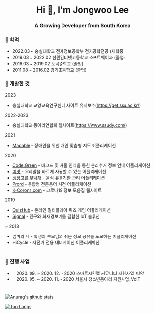 <h1 align="center">Hi 👋, I'm Jongwoo Lee</h1>
<h3 align="center">A Growing Developer from South Korea</h3>

### 🏅 학력
- 2022.03 ~ 숭실대학교 전자정보공학부 전자공학전공 (재학중)
- 2019.03 ~ 2022.02 선린인터넷고등학교 소프트웨어과 (졸업)
- 2016.03 ~ 2019.02 도곡중학교 (졸업)
- 2011.08 ~ 2016.02 경기초등학교 (졸업)


### 🏅 개발한 것

2023

- 숭실대학교 교양교육연구센터 사이트 유지보수(https://get.ssu.ac.kr/)

2022-2023

- 숭실대학교 동아리연합회 웹사이트(https://www.ssudy.com/)


2021

- [Mapable](https://github.com/sunrinint/Mapable) - 장애인을 위한 개인 맞춤형 지도 어플리케이션

2020

- [Code:Green](https://github.com/sunrinint/DigitalContents2020) - 바코드 및 사물 인식을 통한 분리수거 정보 안내 어플리케이션
- [띠앗](https://github.com/sunrinint/CitizenLab2020) - 우리말을 바르게 사용할 수 있는 어플리케이션
- [냉장고를 부탁해](https://github.com/sunrinint/BestBefore) - 음식 유통기한 관리 어플리케이션
- [Prord](https://github.com/sunrinint/Prord) - 통합형 전문용어 사전 어플리케이션
- [K-Corona.com](https://github.com/sunrinint/K-Corona.com) - 코로나19 정보 모음집 웹사이트

2019

- [QuizHub](https://github.com/sunrinint/QuizHub) - 온라인 멀티플레이 퀴즈 게임 어플리케이션
- [Signal](https://github.com/sunrinint/Signal) - 전구와 화재경보기를 결합한 IoT 솔루션

~ 2018

- 엄마와 나 - 학생과 부모님의 쉬운 정보 공유를 도모하는 어플리케이션
- HiCycle - 자전거 전용 내비게이션 어플리케이션

#

### 🏅 진행 사업

- ㅤ2020. 09. ~ 2020. 12. - 2020 스마트시민랩 커뮤니티 지원사업_띠앗
- ㅤ2020. 05. ~ 2020. 11. - 2020 서울시 청소년동아리 지원사업_VoIT 

# 

[![Anurag's github stats](https://github-readme-stats.vercel.app/api?username=sunrinint&show_icons=true&theme=radical)](https://github.com/sunrinint)

[![Top Langs](https://github-readme-stats.vercel.app/api/top-langs/?username=sunrinint&langs_count=10&layout=compact&show_icons=true&theme=radical)](https://github.com/sunrinint)
